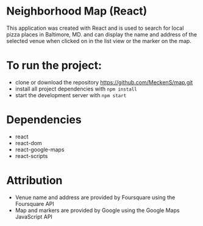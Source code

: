 # Neighborhood Map (React)

This application was created with React and is used to search for local pizza places in Baltimore, MD. and can display the name and address of the selected venue when clicked on in the list view or the marker on the map.

# To run the project:

* clone or download the repository https://github.com/MeckenS/map.git
* install all project dependencies with `npm install`
* start the development server with `npm start`

# Dependencies

* react
* react-dom
* react-google-maps
* react-scripts

# Attribution

* Venue name and address are provided by Foursquare using the Foursquare API
* Map and markers are provided by Google using the Google Maps JavaScript API
